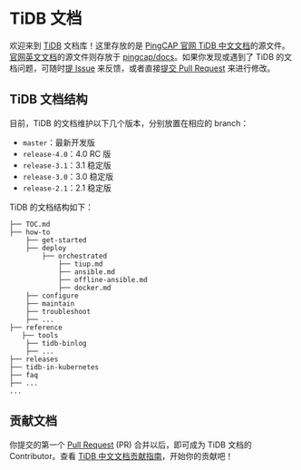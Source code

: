 # TiDB 文档

欢迎来到 [TiDB](https://github.com/pingcap/tidb) 文档库！这里存放的是 [PingCAP 官网 TiDB 中文文档](https://pingcap.com/docs-cn/stable/)的源文件。[官网英文文档](https://pingcap.com/docs/stable/)的源文件则存放于 [pingcap/docs](https://github.com/pingcap/docs)。如果你发现或遇到了 TiDB 的文档问题，可随时[提 Issue](https://github.com/pingcap/docs-cn/issues/new/choose) 来反馈，或者直接[提交 Pull Request](/CONTRIBUTING.md#pull-request-提交流程) 来进行修改。

## TiDB 文档结构

目前，TiDB 的文档维护以下几个版本，分别放置在相应的 branch：

- `master`：最新开发版
- `release-4.0`：4.0 RC 版
- `release-3.1`：3.1 稳定版
- `release-3.0`：3.0 稳定版
- `release-2.1`：2.1 稳定版

TiDB 的文档结构如下：

```
├── TOC.md
├── how-to
    ├── get-started
    ├── deploy
        ├── orchestrated
            ├── tiup.md
            ├── ansible.md
            ├── offline-ansible.md
            ├── docker.md
    ├── configure
    ├── maintain
    ├── troubleshoot
    ├── ...
├── reference
   ├── tools
    ├── tidb-binlog
    ├── ...
├── releases
├── tidb-in-kubernetes
├── faq
├── ...
...
```

## 贡献文档

你提交的第一个 [Pull Request](https://help.github.com/en/github/getting-started-with-github/github-glossary#pull-request) (PR) 合并以后，即可成为 TiDB 文档的 Contributor。查看 [TiDB 中文文档贡献指南](/CONTRIBUTING.md)，开始你的贡献吧！

